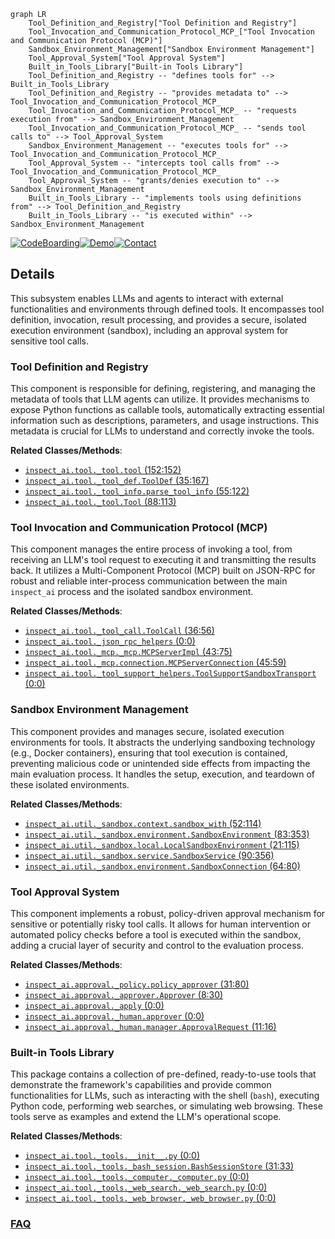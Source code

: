 ```mermaid
graph LR
    Tool_Definition_and_Registry["Tool Definition and Registry"]
    Tool_Invocation_and_Communication_Protocol_MCP_["Tool Invocation and Communication Protocol (MCP)"]
    Sandbox_Environment_Management["Sandbox Environment Management"]
    Tool_Approval_System["Tool Approval System"]
    Built_in_Tools_Library["Built-in Tools Library"]
    Tool_Definition_and_Registry -- "defines tools for" --> Built_in_Tools_Library
    Tool_Definition_and_Registry -- "provides metadata to" --> Tool_Invocation_and_Communication_Protocol_MCP_
    Tool_Invocation_and_Communication_Protocol_MCP_ -- "requests execution from" --> Sandbox_Environment_Management
    Tool_Invocation_and_Communication_Protocol_MCP_ -- "sends tool calls to" --> Tool_Approval_System
    Sandbox_Environment_Management -- "executes tools for" --> Tool_Invocation_and_Communication_Protocol_MCP_
    Tool_Approval_System -- "intercepts tool calls from" --> Tool_Invocation_and_Communication_Protocol_MCP_
    Tool_Approval_System -- "grants/denies execution to" --> Sandbox_Environment_Management
    Built_in_Tools_Library -- "implements tools using definitions from" --> Tool_Definition_and_Registry
    Built_in_Tools_Library -- "is executed within" --> Sandbox_Environment_Management
```

[![CodeBoarding](https://img.shields.io/badge/Generated%20by-CodeBoarding-9cf?style=flat-square)](https://github.com/CodeBoarding/CodeBoarding)[![Demo](https://img.shields.io/badge/Try%20our-Demo-blue?style=flat-square)](https://www.codeboarding.org/demo)[![Contact](https://img.shields.io/badge/Contact%20us%20-%20contact@codeboarding.org-lightgrey?style=flat-square)](mailto:contact@codeboarding.org)

## Details

This subsystem enables LLMs and agents to interact with external functionalities and environments through defined tools. It encompasses tool definition, invocation, result processing, and provides a secure, isolated execution environment (sandbox), including an approval system for sensitive tool calls.

### Tool Definition and Registry
This component is responsible for defining, registering, and managing the metadata of tools that LLM agents can utilize. It provides mechanisms to expose Python functions as callable tools, automatically extracting essential information such as descriptions, parameters, and usage instructions. This metadata is crucial for LLMs to understand and correctly invoke the tools.


**Related Classes/Methods**:

- <a href="https://github.com/UKGovernmentBEIS/inspect_ai/src/inspect_ai/tool/_tool.py#L152-L152" target="_blank" rel="noopener noreferrer">`inspect_ai.tool._tool.tool` (152:152)</a>
- <a href="https://github.com/UKGovernmentBEIS/inspect_ai/src/inspect_ai/tool/_tool_def.py#L35-L167" target="_blank" rel="noopener noreferrer">`inspect_ai.tool._tool_def.ToolDef` (35:167)</a>
- <a href="https://github.com/UKGovernmentBEIS/inspect_ai/src/inspect_ai/tool/_tool_info.py#L55-L122" target="_blank" rel="noopener noreferrer">`inspect_ai.tool._tool_info.parse_tool_info` (55:122)</a>
- <a href="https://github.com/UKGovernmentBEIS/inspect_ai/src/inspect_ai/tool/_tool.py#L88-L113" target="_blank" rel="noopener noreferrer">`inspect_ai.tool._tool.Tool` (88:113)</a>


### Tool Invocation and Communication Protocol (MCP)
This component manages the entire process of invoking a tool, from receiving an LLM's tool request to executing it and transmitting the results back. It utilizes a Multi-Component Protocol (MCP) built on JSON-RPC for robust and reliable inter-process communication between the main `inspect_ai` process and the isolated sandbox environment.


**Related Classes/Methods**:

- <a href="https://github.com/UKGovernmentBEIS/inspect_ai/src/inspect_ai/tool/_tool_call.py#L36-L56" target="_blank" rel="noopener noreferrer">`inspect_ai.tool._tool_call.ToolCall` (36:56)</a>
- <a href="https://github.com/UKGovernmentBEIS/inspect_ai/src/inspect_ai/tool/_json_rpc_helpers.py#L0-L0" target="_blank" rel="noopener noreferrer">`inspect_ai.tool._json_rpc_helpers` (0:0)</a>
- <a href="https://github.com/UKGovernmentBEIS/inspect_ai/src/inspect_ai/tool/_mcp/_mcp.py#L43-L75" target="_blank" rel="noopener noreferrer">`inspect_ai.tool._mcp._mcp.MCPServerImpl` (43:75)</a>
- <a href="https://github.com/UKGovernmentBEIS/inspect_ai/src/inspect_ai/tool/_mcp/connection.py#L45-L59" target="_blank" rel="noopener noreferrer">`inspect_ai.tool._mcp.connection.MCPServerConnection` (45:59)</a>
- <a href="https://github.com/UKGovernmentBEIS/inspect_ai/src/inspect_ai/tool/_tool_support_helpers.py#L0-L0" target="_blank" rel="noopener noreferrer">`inspect_ai.tool._tool_support_helpers.ToolSupportSandboxTransport` (0:0)</a>


### Sandbox Environment Management
This component provides and manages secure, isolated execution environments for tools. It abstracts the underlying sandboxing technology (e.g., Docker containers), ensuring that tool execution is contained, preventing malicious code or unintended side effects from impacting the main evaluation process. It handles the setup, execution, and teardown of these isolated environments.


**Related Classes/Methods**:

- <a href="https://github.com/UKGovernmentBEIS/inspect_ai/src/inspect_ai/util/_sandbox/context.py#L52-L114" target="_blank" rel="noopener noreferrer">`inspect_ai.util._sandbox.context.sandbox_with` (52:114)</a>
- <a href="https://github.com/UKGovernmentBEIS/inspect_ai/src/inspect_ai/util/_sandbox/environment.py#L83-L353" target="_blank" rel="noopener noreferrer">`inspect_ai.util._sandbox.environment.SandboxEnvironment` (83:353)</a>
- <a href="https://github.com/UKGovernmentBEIS/inspect_ai/src/inspect_ai/util/_sandbox/local.py#L21-L115" target="_blank" rel="noopener noreferrer">`inspect_ai.util._sandbox.local.LocalSandboxEnvironment` (21:115)</a>
- <a href="https://github.com/UKGovernmentBEIS/inspect_ai/src/inspect_ai/util/_sandbox/service.py#L90-L356" target="_blank" rel="noopener noreferrer">`inspect_ai.util._sandbox.service.SandboxService` (90:356)</a>
- <a href="https://github.com/UKGovernmentBEIS/inspect_ai/src/inspect_ai/util/_sandbox/environment.py#L64-L80" target="_blank" rel="noopener noreferrer">`inspect_ai.util._sandbox.environment.SandboxConnection` (64:80)</a>


### Tool Approval System
This component implements a robust, policy-driven approval mechanism for sensitive or potentially risky tool calls. It allows for human intervention or automated policy checks before a tool is executed within the sandbox, adding a crucial layer of security and control to the evaluation process.


**Related Classes/Methods**:

- <a href="https://github.com/UKGovernmentBEIS/inspect_ai/src/inspect_ai/approval/_policy.py#L31-L80" target="_blank" rel="noopener noreferrer">`inspect_ai.approval._policy.policy_approver` (31:80)</a>
- <a href="https://github.com/UKGovernmentBEIS/inspect_ai/src/inspect_ai/approval/_approver.py#L8-L30" target="_blank" rel="noopener noreferrer">`inspect_ai.approval._approver.Approver` (8:30)</a>
- <a href="https://github.com/UKGovernmentBEIS/inspect_ai/src/inspect_ai/approval/_apply.py#L0-L0" target="_blank" rel="noopener noreferrer">`inspect_ai.approval._apply` (0:0)</a>
- <a href="https://github.com/UKGovernmentBEIS/inspect_ai/src/inspect_ai/approval/_human/approver.py#L0-L0" target="_blank" rel="noopener noreferrer">`inspect_ai.approval._human.approver` (0:0)</a>
- <a href="https://github.com/UKGovernmentBEIS/inspect_ai/src/inspect_ai/approval/_human/manager.py#L11-L16" target="_blank" rel="noopener noreferrer">`inspect_ai.approval._human.manager.ApprovalRequest` (11:16)</a>


### Built-in Tools Library
This package contains a collection of pre-defined, ready-to-use tools that demonstrate the framework's capabilities and provide common functionalities for LLMs, such as interacting with the shell (`bash`), executing Python code, performing web searches, or simulating web browsing. These tools serve as examples and extend the LLM's operational scope.


**Related Classes/Methods**:

- <a href="https://github.com/UKGovernmentBEIS/inspect_ai/src/inspect_ai/tool/_tools/__init__.py#L0-L0" target="_blank" rel="noopener noreferrer">`inspect_ai.tool._tools.__init__.py` (0:0)</a>
- <a href="https://github.com/UKGovernmentBEIS/inspect_ai/src/inspect_ai/tool/_tools/_bash_session.py#L31-L33" target="_blank" rel="noopener noreferrer">`inspect_ai.tool._tools._bash_session.BashSessionStore` (31:33)</a>
- <a href="https://github.com/UKGovernmentBEIS/inspect_ai/src/inspect_ai/tool/_tools/_computer/_computer.py#L0-L0" target="_blank" rel="noopener noreferrer">`inspect_ai.tool._tools._computer._computer.py` (0:0)</a>
- <a href="https://github.com/UKGovernmentBEIS/inspect_ai/src/inspect_ai/tool/_tools/_web_search/_web_search.py#L0-L0" target="_blank" rel="noopener noreferrer">`inspect_ai.tool._tools._web_search._web_search.py` (0:0)</a>
- <a href="https://github.com/UKGovernmentBEIS/inspect_ai/src/inspect_ai/tool/_tools/_web_browser/_web_browser.py#L0-L0" target="_blank" rel="noopener noreferrer">`inspect_ai.tool._tools._web_browser._web_browser.py` (0:0)</a>




### [FAQ](https://github.com/CodeBoarding/GeneratedOnBoardings/tree/main?tab=readme-ov-file#faq)